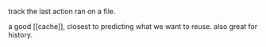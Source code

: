 track the last action ran on a file.

a good [[cache]], closest to predicting what we want to reuse.
also great for history.

